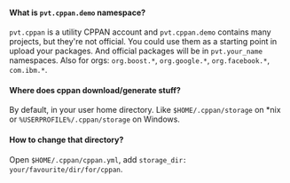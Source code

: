 #### What is `pvt.cppan.demo` namespace?

`pvt.cppan` is a utility CPPAN account and `pvt.cppan.demo` contains many projects, but they're not official. You could use them as a starting point in upload your packages. And official packages will be in `pvt.your_name` namespaces. Also for orgs: `org.boost.*`, `org.google.*`, `org.facebook.*`, `com.ibm.*`.

#### Where does cppan download/generate stuff?

By default, in your user home directory. Like `$HOME/.cppan/storage` on *nix or `%USERPROFILE%/.cppan/storage` on Windows.

#### How to change that directory?

Open `$HOME/.cppan/cppan.yml`, add `storage_dir: your/favourite/dir/for/cppan`.
